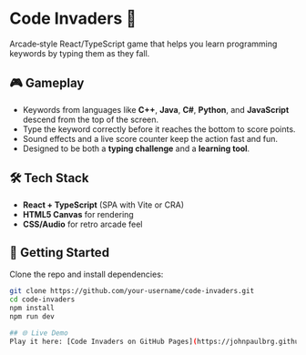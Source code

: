 # Code Invaders 👾

Arcade‑style React/TypeScript game that helps you learn programming keywords by typing them as they fall.

## 🎮 Gameplay
- Keywords from languages like **C++**, **Java**, **C#**, **Python**, and **JavaScript** descend from the top of the screen.
- Type the keyword correctly before it reaches the bottom to score points.
- Sound effects and a live score counter keep the action fast and fun.
- Designed to be both a **typing challenge** and a **learning tool**.

## 🛠 Tech Stack
- **React + TypeScript** (SPA with Vite or CRA)
- **HTML5 Canvas** for rendering
- **CSS/Audio** for retro arcade feel

## 🚀 Getting Started
Clone the repo and install dependencies:

```bash
git clone https://github.com/your-username/code-invaders.git
cd code-invaders
npm install
npm run dev

## 🌐 Live Demo
Play it here: [Code Invaders on GitHub Pages](https://johnpaulbrg.github.io/react-code-invaders/)
